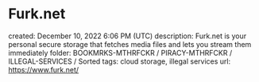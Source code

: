 # Furk.net

created: December 10, 2022 6:06 PM (UTC)
description: Furk.net is your personal secure storage that fetches media files and lets you stream them immediately
folder: BOOKMRKS-MTHRFCKR / PIRACY-MTHRFCKR / ILLEGAL-SERVICES / Sorted
tags: cloud storage, illegal services
url: https://www.furk.net/